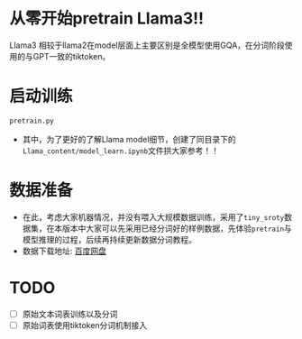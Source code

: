 # 从零开始pretrain Llama3!!

Llama3 相较于llama2在model层面上主要区别是全模型使用GQA，在分词阶段使用的与GPT一致的tiktoken。

# 启动训练
```bash
pretrain.py
```
- 其中，为了更好的了解Llama model细节，创建了同目录下的`Llama_content/model_learn.ipynb`文件拱大家参考！！

# 数据准备

- 在此，考虑大家机器情况，并没有喂入大规模数据训练，采用了`tiny_sroty`数据集，在本版本中大家可以先采用已经分词好的样例数据，先体验`pretrain`与模型推理的过程，后续再持续更新数据分词教程。  
- 数据下载地址: [百度网盘](https://pan.baidu.com/s/1eH3E-cVxLSlkWRx1fWoX9Q?pwd=zvnd)
# TODO
- [ ] 原始文本词表训练以及分词  
- [ ] 原始词表使用tiktoken分词机制接入